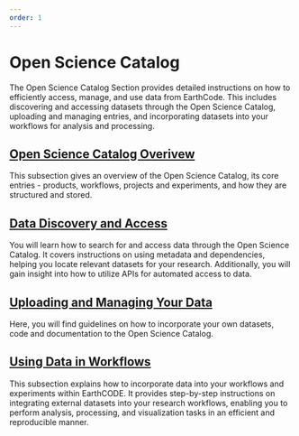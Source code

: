 ```yaml
---
order: 1
---
```

# Open Science Catalog

The Open Science Catalog Section provides detailed instructions on how to efficiently access, manage, and use data from EarthCode. This includes discovering and accessing datasets through the Open Science Catalog, uploading and managing entries, and incorporating datasets into your workflows for analysis and processing.

## [Open Science Catalog Overivew](Open%20Science%20Catalog)
This subsection gives an overview of the Open Science Catalog, its core entries - products, workflows, projects and experiments, and how they are structured and stored.

## [Data Discovery and Access](Discovering%20Resources%20in%20The%20OSC)
You will learn how to search for and access data through the Open Science Catalog. It covers instructions on using metadata and dependencies, helping you locate relevant datasets for your research. Additionally, you will gain insight into how to utilize APIs for automated access to data.

## [Uploading and Managing Your Data](Contributing%20to%20the%20EarthCODE%20Catalog)
Here, you will find guidelines on how to incorporate your own datasets, code and documentation to the Open Science Catalog.

## [Using Data in Workflows](Using%20Data%20in%20Workflows)
This subsection explains how to incorporate data into your workflows and experiments within EarthCODE. It provides step-by-step instructions on integrating external datasets into your research workflows, enabling you to perform analysis, processing, and visualization tasks in an efficient and reproducible manner.

